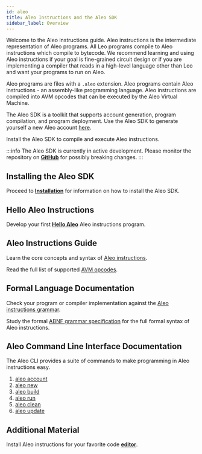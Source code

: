 ```yaml
---
id: aleo
title: Aleo Instructions and the Aleo SDK
sidebar_label: Overview
---
```

Welcome to the Aleo instructions guide. Aleo instructions is the intermediate representation of Aleo programs.
All Leo programs compile to Aleo instructions which compile to bytecode. 
We recommend learning and using Aleo instructions if your goal is fine-grained circuit design or 
if you are implementing a compiler that reads in a high-level language other than Leo and want your programs to run on Aleo.

Aleo programs are files with a `.aleo` extension.
Aleo programs contain Aleo instructions - an assembly-like programming language.
Aleo instructions are compiled into AVM opcodes that can be executed by the Aleo Virtual Machine.

The Aleo SDK is a toolkit that supports account generation, program compilation, and program deployment.
Use the Aleo SDK to generate yourself a new Aleo account [here](https://aleohq.github.io/aleo/).

Install the Aleo SDK to compile and execute Aleo instructions.

:::info
The Aleo SDK is currently in active development. Please monitor the repository on [**GitHub**](https://github.com/AleoHQ/aleo) for possibly breaking changes.
:::

## Installing the Aleo SDK

Proceed to [**Installation**](./aleo/01_installation.md) for information on how to install the Aleo SDK.

## Hello Aleo Instructions

Develop your first [**Hello Aleo**](./aleo/02_hello.md) Aleo instructions program.

## Aleo Instructions Guide

Learn the core concepts and syntax of [Aleo instructions](./aleo/03_language.md).

Read the full list of supported [AVM opcodes](./aleo/04_opcodes.md).

## Formal Language Documentation

Check your program or compiler implementation against the [Aleo instructions grammar](./aleo/06_grammar.md).

Study the formal [ABNF grammar specification](./aleo/07_abnf.md) for the full formal syntax of Aleo instructions. 

## Aleo Command Line Interface Documentation

The Aleo CLI provides a suite of commands to make programming in Aleo instructions easy.

1. [aleo account](./aleo/05_commands.md#1-aleo-account)
2. [aleo new](./aleo/05_commands.md#2-aleo-new)
3. [aleo build](./aleo/05_commands.md#3-aleo-build)
4. [aleo run](./aleo/05_commands.md#4-aleo-run)
5. [aleo clean](./aleo/05_commands.md#5-aleo-clean)
6. [aleo update](./aleo/05_commands.md#6-aleo-update)

[//]: # (5. [aleo node]&#40;./aleo/05_commands.md#5-aleo-node&#41;)

[//]: # (6. [aleo deploy]&#40;./aleo/05_commands.md#6-aleo-deploy&#41;)

## Additional Material

Install Aleo instructions for your favorite code [**editor**](./aleo/08_tooling.md).

[//]: # ()
[//]: # (## Testnet3 Development Endpoints)

[//]: # ()
[//]: # (:::caution)

[//]: # ()
[//]: # (Aleo Testnet III is **not** ready for production use and will undergo thorough audit and testing before reaching production.)

[//]: # ()
[//]: # (:::)

[//]: # ()
[//]: # (The server will start at the following endpoint:)

[//]: # (```bash)

[//]: # (aleo node start)

[//]: # ()
[//]: # (🌐 Server is running at http://0.0.0.0:4180)

[//]: # (```)

[//]: # ()
[//]: # (### Latest Block Height)

[//]: # (Returns the number of blocks in the canonical chain.)

[//]: # ()
[//]: # (```bash)

[//]: # (http://localhost:4180/testnet3/latest/block/height)

[//]: # (```)

[//]: # ()
[//]: # (### Latest Block Hash)

[//]: # (Returns the block hash from the head of the canonical chain.)

[//]: # ()
[//]: # (```bash)

[//]: # (http://localhost:4180/testnet3/latest/block/hash)

[//]: # (```)

[//]: # ()
[//]: # (### Latest Block)

[//]: # (Returns the block from the head of the canonical chain.)

[//]: # ()
[//]: # (```bash)

[//]: # (http://localhost:4180/testnet3/latest/block)

[//]: # (```)

[//]: # ()
[//]: # (### Get Block)

[//]: # (Returns the block given the block height.)

[//]: # ()
[//]: # (```bash)

[//]: # (http://localhost:4180/testnet3/block/{height})

[//]: # (```)

[//]: # ()
[//]: # (## Getting records belonging to an account)

[//]: # (You can retrieve records in three different ways, depending on what type of records you want to query. You will need your ViewKey at your disposal. There are two types of records, spent and unspent, we will talk about these later on. You can see the list of the endpoints associated below:)

[//]: # ()
[//]: # (### Get All Owned Records)

[//]: # (`GET /testnet3/records/all`)

[//]: # ()
[//]: # (This endpoint retrieves all the records belonging to a given ViewKey.)

[//]: # ()
[//]: # (```bash)

[//]: # (curl --location --request GET 'localhost:4180/testnet3/records/all' -H 'Content-Type: application/json' -d '"AViewKey1iAf6a7fv6ELA4ECwAth1hDNUJJNNoWNThmREjpybqder"')

[//]: # (```)

[//]: # ()
[//]: # (### Get All Spent Records)

[//]: # (`GET /testnet3/records/spent`)

[//]: # ()
[//]: # (This endpoint retrieves only the spent records belonging to a given ViewKey.)

[//]: # ()
[//]: # (```bash)

[//]: # (curl --location --request GET 'localhost:4180/testnet3/records/spent' -H 'Content-Type: application/json' -d '"AViewKey1iAf6a7fv6ELA4ECwAth1hDNUJJNNoWNThmREjpybqder"')

[//]: # (```)

[//]: # ()
[//]: # (### Get All Unspent Records)

[//]: # (`GET /testnet3/records/unspent`)

[//]: # ()
[//]: # (This endpoint retrieves only the unspent records belonging to a given ViewKey.)

[//]: # ()
[//]: # (```bash)

[//]: # (curl --location --request GET 'localhost:4180/testnet3/records/unspent' -H 'Content-Type: application/json' -d '"AViewKey1iAf6a7fv6ELA4ECwAth1hDNUJJNNoWNThmREjpybqder"')

[//]: # (```)